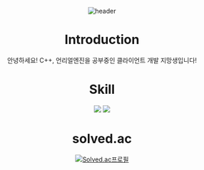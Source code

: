  <div align=center>
  
![header](https://capsule-render.vercel.app/api?type=wave&color=auto&height=300&section=header&text=Welcome!&fontSize=90)
# Introduction
안녕하세요! C++, 언리얼엔진을 공부중인 클라이언트 개발 지망생입니다!<BR>
# Skill
 <img src="https://img.shields.io/badge/UnrealEngine-0E1128?style=flat&logo=UnrealEngine&logoColor=white"/>
 <img src="https://img.shields.io/badge/C++-00599C?style=flat&logo=cplusplus&logoColor=white"/>
 
 # solved.ac
[![Solved.ac프로필](http://mazassumnida.wtf/api/v2/generate_badge?boj=20183146)](https://solved.ac/20183146)

</div>
